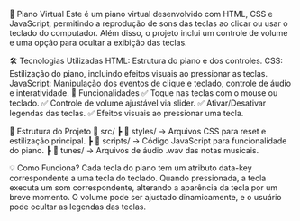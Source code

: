 

🎹 Piano Virtual
Este é um piano virtual desenvolvido com HTML, CSS e JavaScript, permitindo a reprodução de sons das teclas ao clicar ou usar o teclado do computador. Além disso, o projeto inclui um controle de volume e uma opção para ocultar a exibição das teclas.

🛠 Tecnologias Utilizadas
HTML: Estrutura do piano e dos controles.
CSS: Estilização do piano, incluindo efeitos visuais ao pressionar as teclas.
JavaScript: Manipulação dos eventos de clique e teclado, controle de áudio e interatividade.
🚀 Funcionalidades
✅ Toque nas teclas com o mouse ou teclado.
✅ Controle de volume ajustável via slider.
✅ Ativar/Desativar legendas das teclas.
✅ Efeitos visuais ao pressionar uma tecla.

🎵 Estrutura do Projeto
📂 src/
┣ 📂 styles/ → Arquivos CSS para reset e estilização principal.
┣ 📂 scripts/ → Código JavaScript para funcionalidade do piano.
┣ 📂 tunes/ → Arquivos de áudio .wav das notas musicais.

💡 Como Funciona?
Cada tecla do piano tem um atributo data-key correspondente a uma tecla do teclado.
Quando pressionada, a tecla executa um som correspondente, alterando a aparência da tecla por um breve momento.
O volume pode ser ajustado dinamicamente, e o usuário pode ocultar as legendas das teclas.
